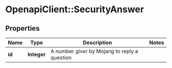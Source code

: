 # OpenapiClient::SecurityAnswer

## Properties
Name | Type | Description | Notes
------------ | ------------- | ------------- | -------------
**id** | **Integer** | A number giver by Mojang to reply a question | 


